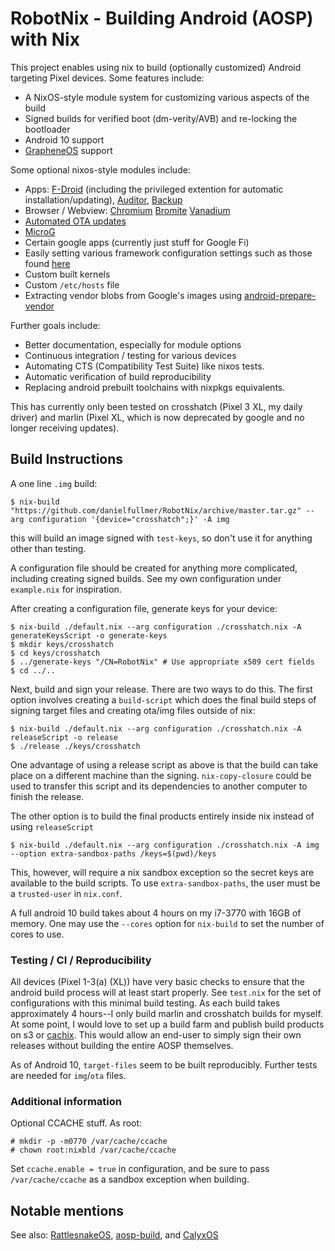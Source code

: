 # RobotNix - Building Android (AOSP) with Nix

This project enables using nix to build (optionally customized) Android targeting Pixel devices.
Some features include:
 - A NixOS-style module system for customizing various aspects of the build
 - Signed builds for verified boot (dm-verity/AVB) and re-locking the bootloader
 - Android 10 support
 - [GrapheneOS](https://grapheneos.org/) support
 
Some optional nixos-style modules include:
 - Apps: [F-Droid](https://f-droid.org/) (including the privileged extention for automatic installation/updating), [Auditor](https://attestation.app/about), [Backup](https://github.com/stevesoltys/backup)
 - Browser / Webview: [Chromium](https://www.chromium.org/Home) [Bromite](https://www.bromite.org/) [Vanadium](https://github.com/GrapheneOS/Vanadium)
 - [Automated OTA updates](https://github.com/GrapheneOS/platform_packages_apps_Updater)
 - [MicroG](https://microg.org/)
 - Certain google apps (currently just stuff for Google Fi)
 - Easily setting various framework configuration settings such as those found [here](https://android.googlesource.com/platform/frameworks/base/+/master/core/res/res/values/config.xml)
 - Custom built kernels
 - Custom `/etc/hosts` file
 - Extracting vendor blobs from Google's images using [android-prepare-vendor](https://github.com/anestisb/android-prepare-vendor)

Further goals include:
 - Better documentation, especially for module options
 - Continuous integration / testing for various devices
 - Automating CTS (Compatibility Test Suite) like nixos tests.
 - Automatic verification of build reproducibility
 - Replacing android prebuilt toolchains with nixpkgs equivalents.
 
This has currently only been tested on crosshatch (Pixel 3 XL, my daily driver) and marlin (Pixel XL, which is now deprecated by google and no longer receiving updates).

## Build Instructions
A one line `.img` build:
```console
$ nix-build "https://github.com/danielfullmer/RobotNix/archive/master.tar.gz" --arg configuration '{device="crosshatch";}' -A img
```
this will build an image signed with `test-keys`, so don't use it for anything other than testing.

A configuration file should be created for anything more complicated, including creating signed builds.
See my own configuration under `example.nix` for inspiration.

After creating a configuration file, generate keys for your device:

```console
$ nix-build ./default.nix --arg configuration ./crosshatch.nix -A generateKeysScript -o generate-keys
$ mkdir keys/crosshatch
$ cd keys/crosshatch
$ ../generate-keys "/CN=RobotNix" # Use appropriate x509 cert fields
$ cd ../..
```

Next, build and sign your release.
There are two ways to do this.
The first option involves creating a `build-script` which does the final build steps of signing target files and creating ota/img files outside of nix:
```console
$ nix-build ./default.nix --arg configuration ./crosshatch.nix -A releaseScript -o release
$ ./release ./keys/crosshatch
```
One advantage of using a release script as above is that the build can take place on a different machine than the signing.
`nix-copy-closure` could be used to transfer this script and its dependencies to another computer to finish the release.

The other option is to build the final products entirely inside nix instead of using `releaseScript`
```console
$ nix-build ./default.nix --arg configuration ./crosshatch.nix -A img --option extra-sandbox-paths /keys=$(pwd)/keys
```
This, however, will require a nix sandbox exception so the secret keys are available to the build scripts.
To use `extra-sandbox-paths`, the user must be a `trusted-user` in `nix.conf`.

A full android 10 build takes about 4 hours on my i7-3770 with 16GB of memory.
One may use the `--cores` option for `nix-build` to set the number of cores to use.

### Testing / CI / Reproducibility

All devices (Pixel 1-3(a) (XL)) have very basic checks to ensure that the android build process will at least start properly.
See `test.nix` for the set of configurations with this minimal build testing.
As each build takes approximately 4 hours--I only build marlin and crosshatch builds for myself.
At some point, I would love to set up a build farm and publish build products on s3 or [cachix](https://cachix.org).
This would allow an end-user to simply sign their own releases without building the entire AOSP themselves.

As of Android 10, `target-files` seem to be built reproducibly.
Further tests are needed for `img`/`ota` files.

### Additional information

Optional CCACHE stuff.
As root:
```console
# mkdir -p -m0770 /var/cache/ccache
# chown root:nixbld /var/cache/ccache
```
Set `ccache.enable = true` in configuration, and be sure to pass `/var/cache/ccache` as a sandbox exception when building.

## Notable mentions
See also: [RattlesnakeOS](), [aosp-build](https://github.com/hashbang/aosp-build), and [CalyxOS](https://calyxos.org/)
